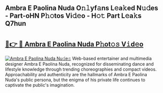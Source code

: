 ## Ambra E Paolina Nuda O𝚗𝚕yf𝚊ns L𝚎a𝚔ed N𝚞𝚍es - Part-oHN P𝚑𝚘tos Vi𝚍𝚎o - H𝚘𝚝 Part L𝚎a𝚔s Q7hun

# <h2><a href="http://kfexv6g.oniu.top/?m=Ambra+E+Paolina+Nuda">🔗👉 🔴 Ambra E Paolina Nuda P𝚑ot𝚘𝚜 V𝚒d𝚎o</a></h2>

[![Ambra E Paolina Nuda Nu𝚍e𝚜](https://i.imgur.com/0qMVB7G.gif)](http://kfexv6g.oniu.top/?m=Ambra+E+Paolina+Nuda)
Web-based entertainer and multimedia designer Ambra E Paolina Nuda, recognized for disseminating dance and lifestyle knowledge through trending choreographies and compact videos. Approachability and authenticity are the hallmarks of Ambra E Paolina Nuda's public persona, but the enigma of his private life continues to captivate the public's imagination.  
